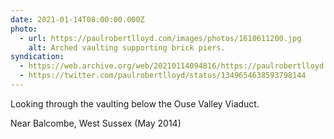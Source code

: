 ```yaml
---
date: 2021-01-14T08:00:00.000Z
photo:
  - url: https://paulrobertlloyd.com/images/photos/1610611200.jpg
    alt: Arched vaulting supporting brick piers.
syndication:
  - https://web.archive.org/web/20210114094816/https://paulrobertlloyd.com/photos/1610611200/
  - https://twitter.com/paulrobertlloyd/status/1349654638593798144
---
```

Looking through the vaulting below the Ouse Valley Viaduct.

Near Balcombe, West Sussex (May 2014)
